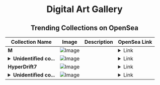 <div align="center">

# Digital Art Gallery

## Trending Collections on OpenSea

| Collection Name                       | Image                                                                                     | Description                       | OpenSea Link                                                                                          |
|---------------------------------------|-------------------------------------------------------------------------------------------|-----------------------------------|--------------------------------------------------------------------------------------------------------|
| **M** | ![Image](https://i.seadn.io/s/raw/files/38065b30275c84490ea0920ec5ba5949.jpg?w=500&auto=format?w=200&auto=format) |  | <details><summary>Link</summary>[M](https://opensea.io/collection/m-2843)</details> |
| **<details><summary>Unidentified co...</summary>Unidentified contract 3b929167-dea8-403d-9784-daa0ff6b0a07</details>** | ![Image](https://i.seadn.io/s/raw/files/cf57d187551dd413e4295042fa0b97b2.jpg?w=500&auto=format?w=200&auto=format) |  | <details><summary>Link</summary>[Unidentified contract 3b929167-dea8-403d-9784-daa0ff6b0a07](https://opensea.io/collection/unidentified-contract-3b929167-dea8-403d-9784-daa0)</details> |
| **HyperDrift7** | ![Image](https://i.seadn.io/s/raw/files/4fc55e88c33efde241c051984cc78a10.png?w=500&auto=format?w=200&auto=format) |  | <details><summary>Link</summary>[HyperDrift7](https://opensea.io/collection/hyperdrift7-1)</details> |
| **<details><summary>Unidentified co...</summary>Unidentified contract 38d3a3fa-9fba-4196-a078-b5f7e154a2b6</details>** | ![Image](https://i.seadn.io/s/raw/files/a837708742ad8afcb35eb60ba787976d.jpg?w=500&auto=format?w=200&auto=format) |  | <details><summary>Link</summary>[Unidentified contract 38d3a3fa-9fba-4196-a078-b5f7e154a2b6](https://opensea.io/collection/unidentified-contract-38d3a3fa-9fba-4196-a078-b5f7)</details> |

</div>